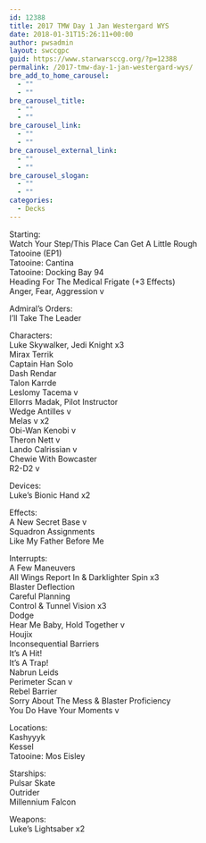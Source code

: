 ```yaml
---
id: 12388
title: 2017 TMW Day 1 Jan Westergard WYS
date: 2018-01-31T15:26:11+00:00
author: pwsadmin
layout: swccgpc
guid: https://www.starwarsccg.org/?p=12388
permalink: /2017-tmw-day-1-jan-westergard-wys/
bre_add_to_home_carousel:
  - ""
  - ""
bre_carousel_title:
  - ""
  - ""
bre_carousel_link:
  - ""
  - ""
bre_carousel_external_link:
  - ""
  - ""
bre_carousel_slogan:
  - ""
  - ""
categories:
  - Decks
---
```

Starting:  
Watch Your Step/This Place Can Get A Little Rough  
Tatooine (EP1)  
Tatooine: Cantina  
Tatooine: Docking Bay 94  
Heading For The Medical Frigate (+3 Effects)  
Anger, Fear, Aggression v

Admiral’s Orders:  
I’ll Take The Leader

Characters:  
Luke Skywalker, Jedi Knight x3  
Mirax Terrik  
Captain Han Solo  
Dash Rendar  
Talon Karrde  
Leslomy Tacema v  
Ellorrs Madak, Pilot Instructor  
Wedge Antilles v  
Melas v x2  
Obi-Wan Kenobi v  
Theron Nett v  
Lando Calrissian v  
Chewie With Bowcaster  
R2-D2 v

Devices:  
Luke’s Bionic Hand x2

Effects:  
A New Secret Base v  
Squadron Assignments  
Like My Father Before Me

Interrupts:  
A Few Maneuvers  
All Wings Report In & Darklighter Spin x3  
Blaster Deflection  
Careful Planning  
Control & Tunnel Vision x3  
Dodge  
Hear Me Baby, Hold Together v  
Houjix  
Inconsequential Barriers  
It’s A Hit!  
It’s A Trap!  
Nabrun Leids  
Perimeter Scan v  
Rebel Barrier  
Sorry About The Mess & Blaster Proficiency  
You Do Have Your Moments v

Locations:  
Kashyyyk  
Kessel  
Tatooine: Mos Eisley

Starships:  
Pulsar Skate  
Outrider  
Millennium Falcon

Weapons:  
Luke’s Lightsaber x2
